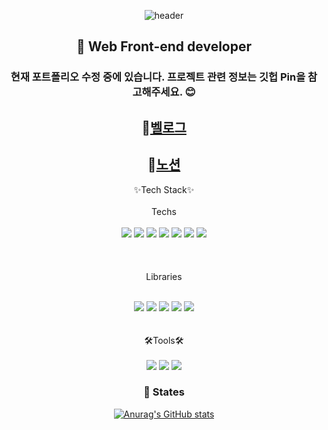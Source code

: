 <div align=center>
  
 ![header](https://capsule-render.vercel.app/api?type=waving&color=597dd1&height=260&section=header&text=PARKHEESU&fontSizew44&fontColor=fff)
<div align=center>

  <h2 align=center>🫡 Web Front-end developer</h2>
 <h3>현재 포트폴리오 수정 중에 있습니다. 프로젝트 관련 정보는 깃헙 Pin을 참고해주세요. 😊</h3>

 ## 📕[벨로그](https://velog.io/@blackcat217)
 ## 📖[노션](https://www.notion.so/My-Daily-5b26fbf18b064734821ddbb70097bf12?pvs=4) 
 
  
   ✨Tech Stack✨<br /><br />
  Techs<br /><br />
<img src="https://img.shields.io/badge/HTML5-e34c26?style=flat-square&logo=HTML5&logoColor=ffffff"/>
<img src="https://img.shields.io/badge/CSS3-1572B6?style=flat-square&logo=CSS3&logoColor=ffffff"/>
<img src="https://img.shields.io/badge/Javascript-F7DF1E?style=flat-square&logo=javascript&logoColor=ffffff"/>
<img src="https://img.shields.io/badge/React-61DAFB?style=flat-square&logo=react&logoColor=ffffff"/>
<img src="https://img.shields.io/badge/Next.Js-000000?style=flat-square&logo=nextdotjs&logoColor=ffffff"/>
<img src="https://img.shields.io/badge/Typescript-3178C6?style=flat-square&logo=typescript&logoColor=ffffff"/>
<img src="https://img.shields.io/badge/Node.Js-339933?style=flat-square&logo=nodedotjs&logoColor=ffffff"/>
  <br /><br /><br /><br />
  Libraries<br /><br />
  
<img src="https://img.shields.io/badge/reactrouter-CA4245?style=flat-square&logo=reactrouter&logoColor=ffffff"/>
<img src="https://img.shields.io/badge/Sass-CC6699?style=flat-square&logo=sass&logoColor=ffffff"/>
<img src="https://img.shields.io/badge/reacthookform-EC5990?style=flat-square&logo=reacthookform&logoColor=ffffff"/>
<img src="https://img.shields.io/badge/styledcomponents-DB7093?style=flat-square&logo=styledcomponents&logoColor=ffffff"/>
<img src="https://img.shields.io/badge/ReactQuery-FF4154?style=flat-square&logo=reactquery&logoColor=ffffff"/>

<br />
<br />
<br />
  🛠️Tools🛠️<br /><br />
<img src="https://img.shields.io/badge/Figma-F24E1E?style=flat-square&logo=Figma&logoColor=ffffff"/>
<img src="https://img.shields.io/badge/Visual Studio Code-007ACC?style=flat-square&logo=visualstudiocode&logoColor=ffffff"/>
<img src="https://img.shields.io/badge/GitHub-181717?style=flat-square&logo=github&logoColor=ffffff"/>
  <h3 align=center> 🧐 States</h3>
  
[![Anurag's GitHub stats](https://github-readme-stats.vercel.app/api?username=Nevacat&include_all_commits=true&show_icons=true&theme=cobalt)](https://github.com/anuraghazra/github-readme-stats)
 <div>
<div>

